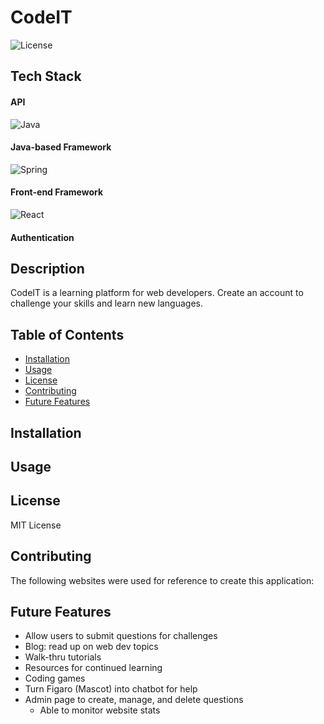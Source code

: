 [//]: # (Edit, add pictures, Tech Stack- turn into a table)
# CodeIT

![License](https://img.shields.io/badge/License-MIT-blue.svg)

## Tech Stack
#### API
![Java](https://img.shields.io/badge/java-%23ED8B00.svg?style=for-the-badge&logo=openjdk&logoColor=white) 
#### Java-based Framework
![Spring](https://img.shields.io/badge/spring-%236DB33F.svg?style=for-the-badge&logo=spring&logoColor=white)
#### Front-end Framework
![React](https://img.shields.io/badge/react-%2320232a.svg?style=for-the-badge&logo=react&logoColor=%2361DAFB)
#### Authentication


## Description

CodeIT is a learning platform for web developers. Create an account to challenge your skills and learn new languages. 

## Table of Contents

- [Installation](#installation)
- [Usage](#usage)
- [License](#license)
- [Contributing](#contributing)
- [Future Features](#future-features)

## Installation

## Usage

## License

MIT License

## Contributing

The following websites were used for reference to create this application:<br />



## Future Features

- Allow users to submit questions for challenges
- Blog: read up on web dev topics
- Walk-thru tutorials
- Resources for continued learning
- Coding games
- Turn Figaro (Mascot) into chatbot for help
- Admin page to create, manage, and delete questions
  - Able to monitor website stats 
